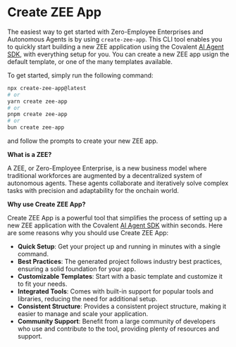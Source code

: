 # Create ZEE App

The easiest way to get started with Zero-Employee Enterprises and Autonomous Agents is by using `create-zee-app`. This CLI tool enables you to quickly start building a new ZEE application using the Covalent [AI Agent SDK](https://github.com/covalenthq/ai-agent-sdk), with everything setup for you. You can create a new ZEE app usign the default template, or one of the many templates available.

To get started, simply run the following command:

```sh
npx create-zee-app@latest
# or
yarn create zee-app
# or
pnpm create zee-app
# or
bun create zee-app
```

and follow the prompts to create your new ZEE app.

**What is a ZEE?**

A ZEE, or Zero-Employee Enterprise, is a new business model where traditional workforces are augmented by a decentralized system of autonomous agents. These agents collaborate and iteratively solve complex tasks with precision and adaptability for the onchain world.


**Why use Create ZEE App?**

Create ZEE App is a powerful tool that simplifies the process of setting up a new ZEE application with the Covalent [AI Agent SDK](https://github.com/covalenthq/ai-agent-sdk) within seconds. Here are some reasons why you should use Create ZEE App:

- **Quick Setup**: Get your project up and running in minutes with a single command.
- **Best Practices**: The generated project follows industry best practices, ensuring a solid foundation for your app.
- **Customizable Templates**: Start with a basic template and customize it to fit your needs.
- **Integrated Tools**: Comes with built-in support for popular tools and libraries, reducing the need for additional setup.
- **Consistent Structure**: Provides a consistent project structure, making it easier to manage and scale your application.
- **Community Support**: Benefit from a large community of developers who use and contribute to the tool, providing plenty of resources and support.

